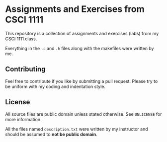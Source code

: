 # Assignments and Exercises from CSCI 1111
This repository is a collection of assignments and exercises (labs) from my CSCI
1111 class.

Everything in the `.c` and `.h` files along with the makefiles were written by
me.

## Contributing
Feel free to contribute if you like by submitting a pull request. Please try to
be uniform with my coding and indentation style.

## License
All source files are public domain unless stated otherwise. See `UNLICENSE` for
more information.

All the files named `description.txt` were written by my instructor and should
be assumed to **not be public domain**.
